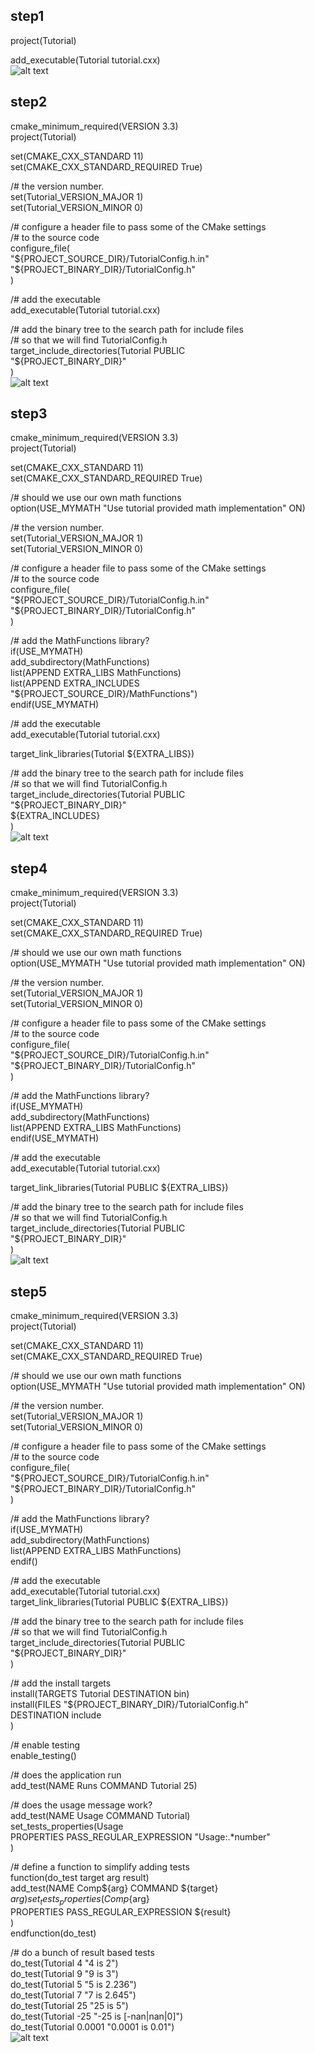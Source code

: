 ## step1
project(Tutorial)

add_executable(Tutorial tutorial.cxx)  
![alt text](photos/step1.png)

## step2
cmake_minimum_required(VERSION 3.3)  
project(Tutorial)  

set(CMAKE_CXX_STANDARD 11)  
set(CMAKE_CXX_STANDARD_REQUIRED True)  

/# the version number.  
set(Tutorial_VERSION_MAJOR 1)  
set(Tutorial_VERSION_MINOR 0)  

/# configure a header file to pass some of the CMake settings  
/# to the source code  
configure_file(  
  "${PROJECT_SOURCE_DIR}/TutorialConfig.h.in"  
  "${PROJECT_BINARY_DIR}/TutorialConfig.h"  
  )  

/# add the executable  
add_executable(Tutorial tutorial.cxx)  

/# add the binary tree to the search path for include files  
/# so that we will find TutorialConfig.h  
target_include_directories(Tutorial PUBLIC  
                           "${PROJECT_BINARY_DIR}"  
                           )  
![alt text](photos/step2.png)
## step3
cmake_minimum_required(VERSION 3.3)  
project(Tutorial)  

set(CMAKE_CXX_STANDARD 11)  
set(CMAKE_CXX_STANDARD_REQUIRED True)  

/# should we use our own math functions  
option(USE_MYMATH "Use tutorial provided math implementation" ON)  

/# the version number.  
set(Tutorial_VERSION_MAJOR 1)  
set(Tutorial_VERSION_MINOR 0)  

/# configure a header file to pass some of the CMake settings  
/# to the source code  
configure_file(  
  "${PROJECT_SOURCE_DIR}/TutorialConfig.h.in"  
  "${PROJECT_BINARY_DIR}/TutorialConfig.h"  
  )  

/# add the MathFunctions library?  
if(USE_MYMATH)  
  add_subdirectory(MathFunctions)  
  list(APPEND EXTRA_LIBS MathFunctions)  
  list(APPEND EXTRA_INCLUDES "${PROJECT_SOURCE_DIR}/MathFunctions")  
endif(USE_MYMATH)  

/# add the executable  
add_executable(Tutorial tutorial.cxx)  

target_link_libraries(Tutorial ${EXTRA_LIBS})  

/# add the binary tree to the search path for include files  
/# so that we will find TutorialConfig.h  
target_include_directories(Tutorial PUBLIC  
                           "${PROJECT_BINARY_DIR}"  
                           ${EXTRA_INCLUDES}  
                           )  
![alt text](photos/step3.png)
## step4  
cmake_minimum_required(VERSION 3.3)  
project(Tutorial)  
  
set(CMAKE_CXX_STANDARD 11)  
set(CMAKE_CXX_STANDARD_REQUIRED True)  

/# should we use our own math functions  
option(USE_MYMATH "Use tutorial provided math implementation" ON)  

/# the version number.  
set(Tutorial_VERSION_MAJOR 1)  
set(Tutorial_VERSION_MINOR 0)  

/# configure a header file to pass some of the CMake settings  
/# to the source code  
configure_file(  
  "${PROJECT_SOURCE_DIR}/TutorialConfig.h.in"  
  "${PROJECT_BINARY_DIR}/TutorialConfig.h"  
  )  

/# add the MathFunctions library?  
if(USE_MYMATH)  
  add_subdirectory(MathFunctions)  
  list(APPEND EXTRA_LIBS MathFunctions)  
endif(USE_MYMATH)  

/# add the executable  
add_executable(Tutorial tutorial.cxx)  

target_link_libraries(Tutorial PUBLIC ${EXTRA_LIBS})  

/# add the binary tree to the search path for include files  
/# so that we will find TutorialConfig.h  
target_include_directories(Tutorial PUBLIC  
                           "${PROJECT_BINARY_DIR}"  
                           )  
![alt text](photos/step4.png)

## step5
cmake_minimum_required(VERSION 3.3)  
project(Tutorial)  

set(CMAKE_CXX_STANDARD 11)  
set(CMAKE_CXX_STANDARD_REQUIRED True)  

/# should we use our own math functions  
option(USE_MYMATH "Use tutorial provided math implementation" ON)  

/# the version number.  
set(Tutorial_VERSION_MAJOR 1)  
set(Tutorial_VERSION_MINOR 0)  

/# configure a header file to pass some of the CMake settings  
/# to the source code  
configure_file(  
  "${PROJECT_SOURCE_DIR}/TutorialConfig.h.in"  
  "${PROJECT_BINARY_DIR}/TutorialConfig.h"  
  )  

/# add the MathFunctions library?  
if(USE_MYMATH)  
  add_subdirectory(MathFunctions)  
  list(APPEND EXTRA_LIBS MathFunctions)  
endif()  

/# add the executable  
add_executable(Tutorial tutorial.cxx)  
target_link_libraries(Tutorial PUBLIC ${EXTRA_LIBS})  

/# add the binary tree to the search path for include files  
/# so that we will find TutorialConfig.h  
target_include_directories(Tutorial PUBLIC  
                           "${PROJECT_BINARY_DIR}"  
                           )  

/# add the install targets  
install(TARGETS Tutorial DESTINATION bin)  
install(FILES "${PROJECT_BINARY_DIR}/TutorialConfig.h"  
  DESTINATION include  
  )  

/# enable testing  
enable_testing()  

/# does the application run  
add_test(NAME Runs COMMAND Tutorial 25)  

/# does the usage message work?  
add_test(NAME Usage COMMAND Tutorial)  
set_tests_properties(Usage  
  PROPERTIES PASS_REGULAR_EXPRESSION "Usage:.*number"  
  )  

/# define a function to simplify adding tests  
function(do_test target arg result)  
  add_test(NAME Comp${arg} COMMAND ${target} ${arg})  
  set_tests_properties(Comp${arg}  
    PROPERTIES PASS_REGULAR_EXPRESSION ${result}  
    )  
endfunction(do_test)  

/# do a bunch of result based tests  
do_test(Tutorial 4 "4 is 2")  
do_test(Tutorial 9 "9 is 3")  
do_test(Tutorial 5 "5 is 2.236")  
do_test(Tutorial 7 "7 is 2.645")  
do_test(Tutorial 25 "25 is 5")  
do_test(Tutorial -25 "-25 is [-nan|nan|0]")  
do_test(Tutorial 0.0001 "0.0001 is 0.01")  
![alt text](photos/step5.png)
